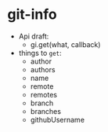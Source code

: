git-info
========

 * Api draft:
    * gi.get(what, callback)
  * things to `get`:
    * author
    * authors
    * name
    * remote
    * remotes
    * branch
    * branches
    * githubUsername

